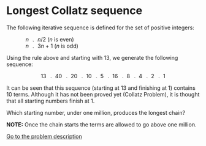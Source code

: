 Longest Collatz sequence
========================

<p>The following iterative sequence is defined for the set of positive integers:</p>
<p style="margin-left:50px;"><var>n</var> <img src='images/symbol_maps.gif' width='15' height='7' alt='&rarr;' border='0' style='vertical-align:middle;' /> <var>n</var>/2 (<var>n</var> is even)<br />
<var>n</var> <img src='images/symbol_maps.gif' width='15' height='7' alt='&rarr;' border='0' style='vertical-align:middle;' /> 3<var>n</var> + 1 (<var>n</var> is odd)</p>
<p>Using the rule above and starting with 13, we generate the following sequence:</p>
<div style="text-align:center;">13 <img src='images/symbol_maps.gif' width='15' height='7' alt='&rarr;' border='0' style='vertical-align:middle;' /> 40 <img src='images/symbol_maps.gif' width='15' height='7' alt='&rarr;' border='0' style='vertical-align:middle;' /> 20 <img src='images/symbol_maps.gif' width='15' height='7' alt='&rarr;' border='0' style='vertical-align:middle;' /> 10 <img src='images/symbol_maps.gif' width='15' height='7' alt='&rarr;' border='0' style='vertical-align:middle;' /> 5 <img src='images/symbol_maps.gif' width='15' height='7' alt='&rarr;' border='0' style='vertical-align:middle;' /> 16 <img src='images/symbol_maps.gif' width='15' height='7' alt='&rarr;' border='0' style='vertical-align:middle;' /> 8 <img src='images/symbol_maps.gif' width='15' height='7' alt='&rarr;' border='0' style='vertical-align:middle;' /> 4 <img src='images/symbol_maps.gif' width='15' height='7' alt='&rarr;' border='0' style='vertical-align:middle;' /> 2 <img src='images/symbol_maps.gif' width='15' height='7' alt='&rarr;' border='0' style='vertical-align:middle;' /> 1</div>
<p>It can be seen that this sequence (starting at 13 and finishing at 1) contains 10 terms. Although it has not been proved yet (Collatz Problem), it is thought that all starting numbers finish at 1.</p>
<p>Which starting number, under one million, produces the longest chain?</p>
<p class="info"><b>NOTE:</b> Once the chain starts the terms are allowed to go above one million.</p>



[Go to the problem description](http://projecteuler.net/problem=14)
